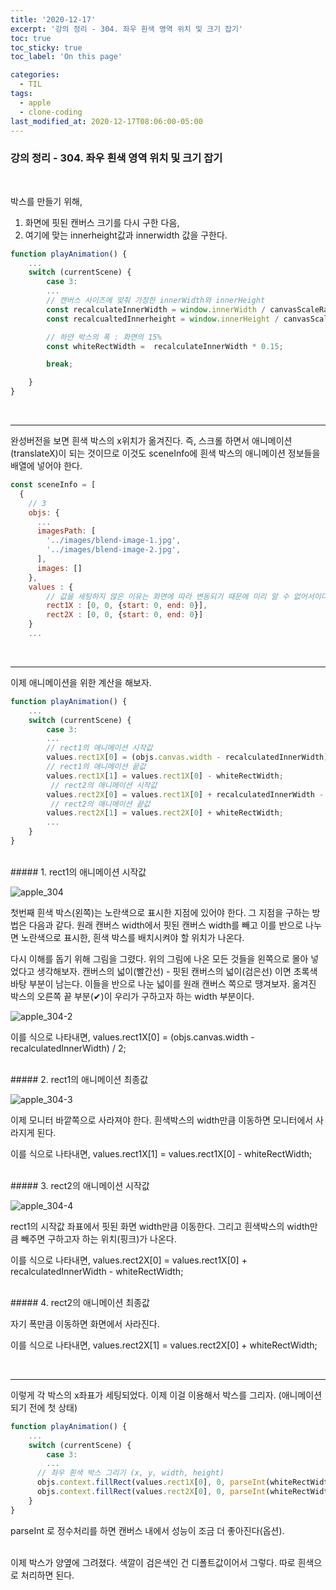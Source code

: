 ```yaml
---
title: '2020-12-17'
excerpt: '강의 정리 - 304. 좌우 흰색 영역 위치 및 크기 잡기'
toc: true
toc_sticky: true
toc_label: 'On this page'

categories:
  - TIL
tags:
  - apple
  - clone-coding
last_modified_at: 2020-12-17T08:06:00-05:00
---
```


### 강의 정리 - 304. 좌우 흰색 영역 위치 및 크기 잡기

<br />

박스를 만들기 위해,

1. 화면에 핏된 캔버스 크기를 다시 구한 다음,
2. 여기에 맞는 innerheight값과 innerwidth 값을 구한다.

```javascript
function playAnimation() {
    ...
    switch (currentScene) {
        case 3:
        ...
        // 캔버스 사이즈에 맞춰 가정한 innerWidth와 innerHeight
        const recalculateInnerWidth = window.innerWidth / canvasScaleRatio;
        const recalcualtedInnerheight = window.innerHeight / canvasScaleRatio;

        // 하얀 박스의 폭 : 화면의 15%
        const whiteRectWidth =  recalculateInnerWidth * 0.15;

        break;

    }
}
```

<br />

---

완성버전을 보면 흰색 박스의 x위치가 옮겨진다. 즉, 스크롤 하면서 애니메이션(translateX)이 되는 것이므로 이것도 sceneInfo에 흰색 박스의 애니메이션 정보들을 배열에 넣어야 한다.

```javascript
const sceneInfo = [
  {
    // 3
    objs: {
      ...
      imagesPath: [
        '../images/blend-image-1.jpg',
        '../images/blend-image-2.jpg',
      ],
      images: []
    },
    values : {
        // 값을 세팅하지 않은 이유는 화면에 따라 변동되기 때문에 미리 알 수 없어서이다. 스크롤 할 때 계산됨
        rect1X : [0, 0, {start: 0, end: 0}],
        rect2X : [0, 0, {start: 0, end: 0}]
    }
    ...
```

<br />

---

이제 애니메이션을 위한 계산을 해보자.

```javascript
function playAnimation() {
    ...
    switch (currentScene) {
        case 3:
        ...
        // rect1의 애니메이션 시작값
        values.rect1X[0] = (objs.canvas.width - recalculatedInnerWidth) / 2;
        // rect1의 애니메이션 끝값
        values.rect1X[1] = values.rect1X[0] - whiteRectWidth;
         // rect2의 애니메이션 시작값
        values.rect2X[0] = values.rect1X[0] + recalculatedInnerWidth - whiteRectWidth;
         // rect2의 애니메이션 끝값
        values.rect2X[1] = values.rect2X[0] + whiteRectWidth;
        ...
    }
}
```

<br />
##### 1. rect1의 애니메이션 시작값

![apple_304](https://user-images.githubusercontent.com/75867748/102474621-34cf2a80-409c-11eb-9d4a-34262ad6cc14.png)

첫번째 흰색 박스(왼쪽)는 노란색으로 표시한 지점에 있어야 한다. 그 지점을 구하는 방법은 다음과 같다. 원래 캔버스 width에서 핏된 캔버스 width를 빼고 이를 반으로 나누면 노란색으로 표시한, 흰색 박스를 배치시켜야 할 위치가 나온다.

다시 이해를 돕기 위해 그림을 그렸다. 위의 그림에 나온 모든 것들을 왼쪽으로 몰아 넣었다고 생각해보자. 캔버스의 넓이(빨간선) - 핏된 캔버스의 넓이(검은선) 이면 초록색 바탕 부분이 남는다. 이들을 반으로 나눈 넓이를 원래 캔버스 쪽으로 땡겨보자. 옮겨진 박스의 오른쪽 끝 부분(✔)이 우리가 구하고자 하는 width 부분이다.

![apple_304-2](https://user-images.githubusercontent.com/75867748/102474626-36005780-409c-11eb-8f46-06ba6e10ba5c.png)

이를 식으로 나타내면,
values.rect1X[0] = (objs.canvas.width - recalculatedInnerWidth) / 2;

<br />
##### 2. rect1의 애니메이션 최종값

![apple_304-3](https://user-images.githubusercontent.com/75867748/102475417-2f261480-409d-11eb-9cae-a233b6e3edc8.png)

이제 모니터 바깥쪽으로 사라져야 한다. 흰색박스의 width만큼 이동하면 모니터에서 사라지게 된다.

이를 식으로 나타내면,
values.rect1X[1] = values.rect1X[0] - whiteRectWidth;

<br />
##### 3. rect2의 애니메이션 시작값

![apple_304-4](https://user-images.githubusercontent.com/75867748/102476177-23871d80-409e-11eb-8dc0-50a802b6cd8e.png)

rect1의 시작값 좌표에서 핏된 화면 width만큼 이동한다. 그리고 흰색박스의 width만큼 빼주면 구하고자 하는 위치(핑크)가 나온다.

이를 식으로 나타내면,
values.rect2X[0] = values.rect1X[0] + recalculatedInnerWidth - whiteRectWidth;

<br />
##### 4. rect2의 애니메이션 최종값

자기 폭만큼 이동하면 화면에서 사라진다.

이를 식으로 나타내면,
values.rect2X[1] = values.rect2X[0] + whiteRectWidth;

<br />

---

이렇게 각 박스의 x좌표가 세팅되었다. 이제 이걸 이용해서 박스를 그리자. (애니메이션 되기 전에 첫 상태)

```javascript
function playAnimation() {
    ...
    switch (currentScene) {
        case 3:
        ...
      // 좌우 흰색 박스 그리기 (x, y, width, height)
      objs.context.fillRect(values.rect1X[0], 0, parseInt(whiteRectWidth), recalculatedInnerHeight);
      objs.context.fillRect(values.rect2X[0], 0, parseInt(whiteRectWidth), recalculatedInnerHeight);
    }
}
```

parseInt 로 정수처리를 하면 캔버스 내에서 성능이 조금 더 좋아진다(옵션).

<br />
이제 박스가 양옆에 그려졌다. 색깔이 검은색인 건 디폴트값이어서 그렇다. 따로 흰색으로 처리하면 된다.
